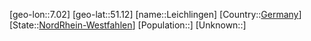 ﻿---
location: [51.12,7.02]
type: City
tags:
- geo/City


SpocWebEntityId: 31918
isDeleted: false
confidential: public

---
[geo-lon::7.02]
[geo-lat::51.12]
[name::Leichlingen]
[Country::[Germany](geo/Continent/Europe/Germany.md)]
[State::[NordRhein-Westfahlen](NordRhein-Westfahlen)]
[Population::]
[Unknown::]

